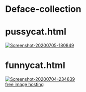 # Deface-collection
# pussycat.html

<a href="https://ibb.co/YW2Vjbw"><img src="https://i.ibb.co/dcBHK7x/Screenshot-20200705-180849.png" alt="Screenshot-20200705-180849" border="0"></a>
# funnycat.html
<a href="https://ibb.co/18WH2Kd"><img src="https://i.ibb.co/SRCqv0d/Screenshot-20200704-234639.png" alt="Screenshot-20200704-234639" border="0"></a><br /><a target='_blank' href='https://imgbb.com/'>free image hosting</a><br />
